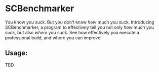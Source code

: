 # SCBenchmarker
You know you suck. But you don't know *how* much you suck. Introducing SCBenchmarker, a program to effectively tell you not only *how* much you suck, but also *where* you suck. See how effectively you execute a professional build, and where you can improve!

## Usage:
TBD
